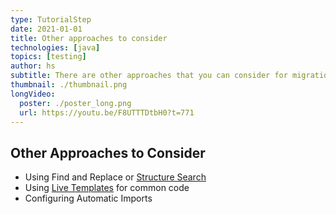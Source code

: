 ```yaml
---
type: TutorialStep
date: 2021-01-01
title: Other approaches to consider
technologies: [java]
topics: [testing]
author: hs
subtitle: There are other approaches that you can consider for migration
thumbnail: ./thumbnail.png
longVideo:
  poster: ./poster_long.png
  url: https://youtu.be/F8UTTTDtbH0?t=771
---
```


## Other Approaches to Consider
- Using Find and Replace or [Structure Search](https://www.jetbrains.com/help/idea/structural-search-and-replace.html)
- Using [Live Templates](https://youtu.be/ffBeoE6NBSs) for common code
- Configuring Automatic Imports